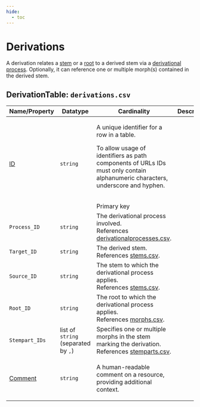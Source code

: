 ```yaml
---
hide:
  - toc
---
```

# Derivations
A derivation relates a [stem](../stems) or a [root](../morphs) to a derived stem via a [derivational process](../derivationalprocesses).
Optionally, it can reference one or multiple morph(s) contained in the derived stem.


## DerivationTable: `derivations.csv`

Name/Property | Datatype | Cardinality | Description
 --- | --- | --- | --- 
[ID](http://cldf.clld.org/v1.0/terms.rdf#id) | `string` | <div>             <p>A unique identifier for a row in a table.</p>             <p>                 To allow usage of identifiers as path components of URLs                 IDs must only contain alphanumeric characters, underscore and hyphen.             </p>         </div>         <br>Primary key
`Process_ID` | `string` | The derivational process involved.<br>References [derivationalprocesses.csv](derivationalprocesses.md).
`Target_ID` | `string` | The derived stem.<br>References [stems.csv](stems.md).
`Source_ID` | `string` | The stem to which the derivational process applies.<br>References [stems.csv](stems.md).
`Root_ID` | `string` | The root to which the derivational process applies.<br>References [morphs.csv](morphs.md).
`Stempart_IDs` | list of `string` (separated by `,`) | Specifies one or multiple morphs in the stem marking the derivation.<br>References [stemparts.csv](stemparts.md).
[Comment](http://cldf.clld.org/v1.0/terms.rdf#comment) | `string` | <div>             <p>                 A human-readable comment on a resource, providing additional context.             </p>         </div>         